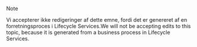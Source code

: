 > [!NOTE]
> <span data-ttu-id="09451-101">Vi accepterer ikke redigeringer af dette emne, fordi det er genereret af en forretningsproces i Lifecycle Services.</span><span class="sxs-lookup"><span data-stu-id="09451-101">We will not be accepting edits to this topic, because it is generated from a business process in Lifecycle Services.</span></span>